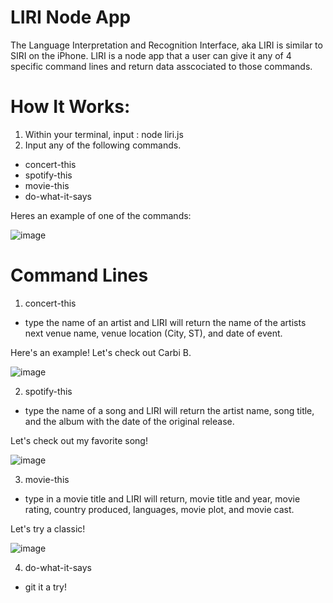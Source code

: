 # LIRI Node App

The Language Interpretation and Recognition Interface, aka LIRI is similar to SIRI on the iPhone. LIRI is a node app that a user can give it any of 4 specific command lines and return data asscociated to those commands.

# How It Works:

1. Within your terminal, input : node liri.js
2. Input any of the following commands.
  - concert-this
  - spotify-this
  - movie-this
  - do-what-it-says
  
Heres an example of one of the commands:

![image](https://user-images.githubusercontent.com/48395099/60634915-bcf53d80-9dde-11e9-861b-f23f71d8abf2.png)

# Command Lines

1. concert-this
 - type the name of an artist and LIRI will return the name of the artists next venue name, venue location (City, ST), and date of event.
 
Here's an example! Let's check out Carbi B.

![image](https://user-images.githubusercontent.com/48395099/60635159-bdda9f00-9ddf-11e9-9970-e563e92dc9b6.png)

2. spotify-this
 - type the name of a song and LIRI will return the artist name, song title, and the album with the date of the original release.
 
 Let's check out my favorite song!
 
 ![image](https://user-images.githubusercontent.com/48395099/60635381-9801ca00-9de0-11e9-828f-7e854461d0e8.png)

3. movie-this
 - type in a movie title and LIRI will return, movie title and year, movie rating, country produced, languages, movie plot, and movie cast.
 
 Let's try a classic!

![image](https://user-images.githubusercontent.com/48395099/60635612-5faebb80-9de1-11e9-935d-9e62ce8bdf5b.png)

4. do-what-it-says
 - git it a try!
